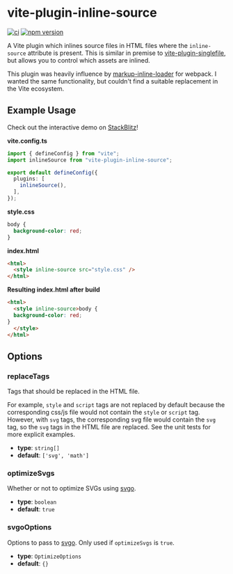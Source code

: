 # vite-plugin-inline-source

[![ci](https://github.com/bienzaaron/vite-plugin-inline-source/workflows/Node.js%20CI/badge.svg)](https://github.com/bienzaaron/vite-plugin-inline-source/actions/workflows/ci.yml)
[![npm version](https://img.shields.io/npm/v/vite-plugin-inline-source.svg?style=flat)](https://www.npmjs.com/package/vite-plugin-inline-source)


A Vite plugin which inlines source files in HTML files where the `inline-source` attribute is present. This is similar in premise to [vite-plugin-singlefile](https://github.com/richardtallent/vite-plugin-singlefile), but allows you to control which assets are inlined.

This plugin was heavily influence by [markup-inline-loader](https://github.com/asnowwolf/markup-inline-loader) for webpack. I wanted the same functionality, but couldn't find a suitable replacement in the Vite ecosystem.

## Example Usage

Check out the interactive demo on [StackBlitz](https://stackblitz.com/edit/vite-cc3cbk?file=vite.config.js)!

**vite.config.ts**
```typescript
import { defineConfig } from "vite";
import inlineSource from "vite-plugin-inline-source";

export default defineConfig({
  plugins: [
    inlineSource(),
  ],
});
```

**style.css**
```css
body {
  background-color: red;
}
```

**index.html**
```html
<html>
  <style inline-source src="style.css" />
</html>
```

**Resulting index.html after build**
```html
<html>
  <style inline-source>body {
  background-color: red;
}
  </style>
</html>
```

## Options

### replaceTags

Tags that should be replaced in the HTML file.

For example, `style` and `script` tags are not replaced by default because the corresponding css/js file would not contain the `style` or `script` tag. However, with `svg` tags, the corresponding svg file would contain the `svg` tag, so the `svg` tags in the HTML file are replaced. See the unit tests for more explicit examples.

- **type**: `string[]`
- **default**: `['svg', 'math']`

### optimizeSvgs

Whether or not to optimize SVGs using [svgo](https://github.com/svg/svgo).

- **type**: `boolean`
- **default**: `true`

### svgoOptions

Options to pass to [svgo](https://github.com/svg/svgo). Only used if `optimizeSvgs` is `true`.

- **type**: `OptimizeOptions`
- **default**: `{}`

